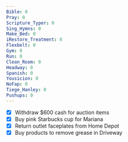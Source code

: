```yaml
---
Bible: 0
Pray: 0
Scripture_Typer: 0
Sing_Hymns: 0
Make_Bed: 0
iRestore_Treatment: 0
Flexbelt: 0
Gym: 0
Run: 0
Clean_Room: 0
Headway: 0
Spanish: 0
Yousicion: 0
NoFap: 0
Tiege_Hanley: 0
Pushups: 0
---
```


- [x] Withdraw $600 cash for auction items
- [x] Buy pink Starbucks cup for Mariana
- [x] Return outlet faceplates from Home Depot
- [x] Buy products to remove grease in Driveway

